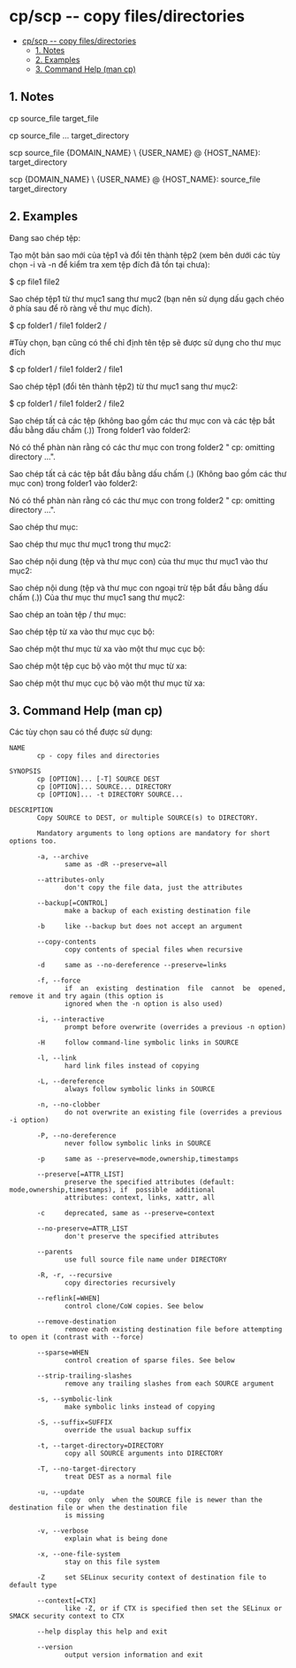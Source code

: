 # cp/scp -- copy files/directories

- [cp/scp -- copy files/directories](#cpscp----copy-filesdirectories)
  - [1. Notes](#1-notes)
  - [2. Examples](#2-examples)
  - [3. Command Help (man cp)](#3-command-help-man-cp)

## 1. Notes
cp source_file target_file

cp source_file ... target_directory

scp source_file {DOMAIN_NAME} \\ {USER_NAME} @ {HOST_NAME}: target_directory

scp {DOMAIN_NAME} \\ {USER_NAME} @ {HOST_NAME}: source_file target_directory

## 2. Examples
Đang sao chép tệp:

Tạo một bản sao mới của tệp1 và đổi tên thành tệp2 (xem bên dưới các tùy chọn -i và -n để kiểm tra xem tệp đích đã tồn tại chưa):

$ cp file1 file2

Sao chép tệp1 từ thư mục1 sang thư mục2 (bạn nên sử dụng dấu gạch chéo ở phía sau để rõ ràng về thư mục đích).

$ cp folder1 / file1 folder2 /

#Tùy chọn, bạn cũng có thể chỉ định tên tệp sẽ được sử dụng cho thư mục đích

$ cp folder1 / file1 folder2 / file1

Sao chép tệp1 (đổi tên thành tệp2) từ thư mục1 sang thư mục2:

$ cp folder1 / file1 folder2 / file2

Sao chép tất cả các tệp (không bao gồm các thư mục con và các tệp bắt đầu bằng dấu chấm (.)) Trong folder1 vào folder2:


Nó có thể phàn nàn rằng có các thư mục con trong folder2 " cp: omitting directory ...".

Sao chép tất cả các tệp bắt đầu bằng dấu chấm (.) (Không bao gồm các thư mục con) trong folder1 vào folder2:

Nó có thể phàn nàn rằng có các thư mục con trong folder2 " cp: omitting directory ...".

Sao chép thư mục:

Sao chép thư mục thư mục1 trong thư mục2:


Sao chép nội dung (tệp và thư mục con) của thư mục thư mục1 vào thư mục2:


Sao chép nội dung (tệp và thư mục con ngoại trừ tệp bắt đầu bằng dấu chấm (.)) Của thư mục thư mục1 sang thư mục2:


Sao chép an toàn tệp / thư mục:

Sao chép tệp từ xa vào thư mục cục bộ:



Sao chép một thư mục từ xa vào một thư mục cục bộ:


Sao chép một tệp cục bộ vào một thư mục từ xa:


Sao chép một thư mục cục bộ vào một thư mục từ xa:

## 3. Command Help (man cp)
Các tùy chọn sau có thể được sử dụng:

```
NAME
       cp - copy files and directories

SYNOPSIS
       cp [OPTION]... [-T] SOURCE DEST
       cp [OPTION]... SOURCE... DIRECTORY
       cp [OPTION]... -t DIRECTORY SOURCE...

DESCRIPTION
       Copy SOURCE to DEST, or multiple SOURCE(s) to DIRECTORY.

       Mandatory arguments to long options are mandatory for short options too.

       -a, --archive
              same as -dR --preserve=all

       --attributes-only
              don't copy the file data, just the attributes

       --backup[=CONTROL]
              make a backup of each existing destination file

       -b     like --backup but does not accept an argument

       --copy-contents
              copy contents of special files when recursive

       -d     same as --no-dereference --preserve=links

       -f, --force
              if  an  existing  destination  file  cannot  be  opened, remove it and try again (this option is
              ignored when the -n option is also used)

       -i, --interactive
              prompt before overwrite (overrides a previous -n option)

       -H     follow command-line symbolic links in SOURCE

       -l, --link
              hard link files instead of copying

       -L, --dereference
              always follow symbolic links in SOURCE

       -n, --no-clobber
              do not overwrite an existing file (overrides a previous -i option)

       -P, --no-dereference
              never follow symbolic links in SOURCE

       -p     same as --preserve=mode,ownership,timestamps

       --preserve[=ATTR_LIST]
              preserve the specified attributes (default: mode,ownership,timestamps), if  possible  additional
              attributes: context, links, xattr, all

       -c     deprecated, same as --preserve=context

       --no-preserve=ATTR_LIST
              don't preserve the specified attributes

       --parents
              use full source file name under DIRECTORY

       -R, -r, --recursive
              copy directories recursively

       --reflink[=WHEN]
              control clone/CoW copies. See below

       --remove-destination
              remove each existing destination file before attempting to open it (contrast with --force)

       --sparse=WHEN
              control creation of sparse files. See below

       --strip-trailing-slashes
              remove any trailing slashes from each SOURCE argument

       -s, --symbolic-link
              make symbolic links instead of copying

       -S, --suffix=SUFFIX
              override the usual backup suffix

       -t, --target-directory=DIRECTORY
              copy all SOURCE arguments into DIRECTORY

       -T, --no-target-directory
              treat DEST as a normal file

       -u, --update
              copy  only  when the SOURCE file is newer than the destination file or when the destination file
              is missing

       -v, --verbose
              explain what is being done

       -x, --one-file-system
              stay on this file system

       -Z     set SELinux security context of destination file to default type

       --context[=CTX]
              like -Z, or if CTX is specified then set the SELinux or SMACK security context to CTX

       --help display this help and exit

       --version
              output version information and exit
```